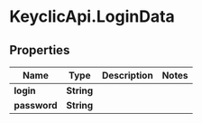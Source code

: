 # KeyclicApi.LoginData

## Properties
Name | Type | Description | Notes
------------ | ------------- | ------------- | -------------
**login** | **String** |  | 
**password** | **String** |  | 


